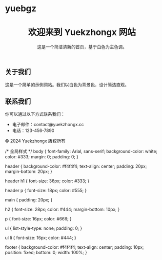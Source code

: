 # yuebgz
<!DOCTYPE html>
<html lang="zh">
<head>
    <meta charset="UTF-8">
    <meta name="viewport" content="width=device-width, initial-scale=1.0">
    <title>Yuekzhongx</title>
    <link rel="stylesheet" href="styles.css">
</head>
<body>
    <header>
        <h1>欢迎来到 Yuekzhongx 网站</h1>
        <p>这是一个简洁清新的首页，基于白色为主色调。</p>
    </header>
    <main>
        <section>
            <h2>关于我们</h2>
            <p>这是一个简单的示例网站。我们以白色为背景色，设计简洁直观。</p>
        </section>
        <section>
            <h2>联系我们</h2>
            <p>你可以通过以下方式联系我们：</p>
            <ul>
                <li>电子邮件：contact@yuekzhongx.cc</li>
                <li>电话：123-456-7890</li>
            </ul>
        </section>
    </main>
    <footer>
        <p>&copy; 2024 Yuekzhongx 版权所有</p>
    </footer>
</body>
</html>
/* 全局样式 */
body {
    font-family: Arial, sans-serif;
    background-color: white;
    color: #333;
    margin: 0;
    padding: 0;
}

header {
    background-color: #f4f4f4;
    text-align: center;
    padding: 20px;
    margin-bottom: 20px;
}

header h1 {
    font-size: 36px;
    color: #333;
}

header p {
    font-size: 18px;
    color: #555;
}

main {
    padding: 20px;
}

h2 {
    font-size: 28px;
    color: #444;
    margin-bottom: 10px;
}

p {
    font-size: 16px;
    color: #666;
}

ul {
    list-style-type: none;
    padding: 0;
}

ul li {
    font-size: 16px;
    color: #444;
}

footer {
    background-color: #f4f4f4;
    text-align: center;
    padding: 10px;
    position: fixed;
    bottom: 0;
    width: 100%;
}
